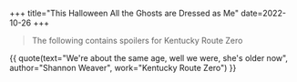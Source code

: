 +++
title="This Halloween All the Ghosts are Dressed as Me"
date=2022-10-26
+++

> The following contains spoilers for Kentucky Route Zero

{{ quote(text="We're about the same age, well we were, she's older now", author="Shannon Weaver", work="Kentucky Route Zero") }}